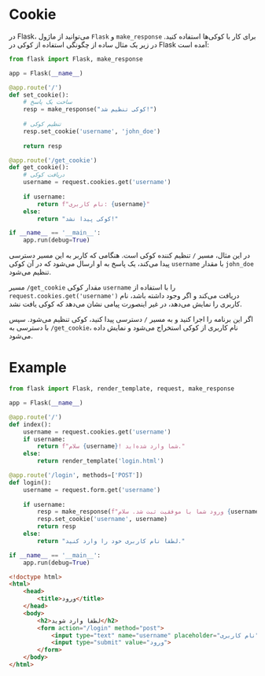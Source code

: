 
# Cookie
 در Flask، می‌توانید از ماژول `Flask` و `make_response` برای کار با کوکی‌ها استفاده کنید. در زیر یک مثال ساده از چگونگی استفاده از کوکی در Flask آمده است:

```python
from flask import Flask, make_response

app = Flask(__name__)

@app.route('/')
def set_cookie():
    # ساخت یک پاسخ
    resp = make_response("کوکی تنظیم شد!")
    
    # تنظیم کوکی
    resp.set_cookie('username', 'john_doe')
    
    return resp

@app.route('/get_cookie')
def get_cookie():
    # دریافت کوکی
    username = request.cookies.get('username')
    
    if username:
        return f"نام کاربری: {username}"
    else:
        return "کوکی پیدا نشد!"

if __name__ == '__main__':
    app.run(debug=True)
```

در این مثال، مسیر `/` تنظیم کننده کوکی است. هنگامی که کاربر به این مسیر دسترسی پیدا می‌کند، یک پاسخ به او ارسال می‌شود که در آن کوکی `username` با مقدار `john_doe` تنظیم می‌شود.

مسیر `/get_cookie` مقدار کوکی `username` را با استفاده از `request.cookies.get('username')` دریافت می‌کند و اگر وجود داشته باشد، نام کاربری را نمایش می‌دهد، در غیر اینصورت پیامی نشان می‌دهد که کوکی یافت نشد.

اگر این برنامه را اجرا کنید و به مسیر `/` دسترسی پیدا کنید، کوکی تنظیم می‌شود. سپس با دسترسی به `/get_cookie`، نام کاربری از کوکی استخراج می‌شود و نمایش داده می‌شود.



# Example
```python
from flask import Flask, render_template, request, make_response

app = Flask(__name__)

@app.route('/')
def index():
    username = request.cookies.get('username')
    if username:
        return f"سلام {username}! شما وارد شده‌اید."
    else:
        return render_template('login.html')

@app.route('/login', methods=['POST'])
def login():
    username = request.form.get('username')
    
    if username:
        resp = make_response(f"ورود شما با موفقیت ثبت شد. سلام {username}!")
        resp.set_cookie('username', username)
        return resp
    else:
        return "لطفا نام کاربری خود را وارد کنید."

if __name__ == '__main__':
    app.run(debug=True)
```

```html
<!doctype html>
<html>
    <head>
        <title>ورود</title>
    </head>
    <body>
        <h2>لطفا وارد شوید</h2>
        <form action="/login" method="post">
            <input type="text" name="username" placeholder="نام کاربری">
            <input type="submit" value="ورود">
        </form>
    </body>
</html>
```
